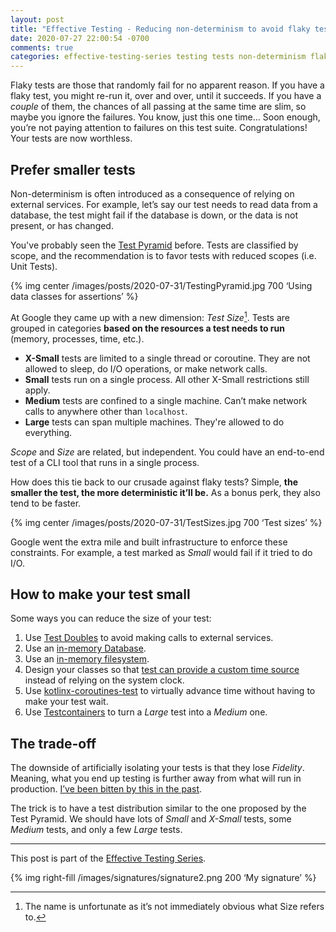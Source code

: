 ```yaml
---
layout: post
title: "Effective Testing - Reducing non-determinism to avoid flaky tests"
date: 2020-07-27 22:00:54 -0700
comments: true
categories: effective-testing-series testing tests non-determinism flaky 
---
```


Flaky tests are those that randomly fail for no apparent reason. If you have a flaky test, you might re-run it, over and over, until it succeeds. If you have a _couple_ of them, the chances of all passing at the same time are slim, so maybe you ignore the failures. You know, just this one time… Soon enough, you’re not paying attention to failures on this test suite. Congratulations! Your tests are now worthless.

<!--more-->

## Prefer smaller tests

Non-determinism is often introduced as a consequence of relying on external services. For example, let’s say our test needs to read data from a database, the test might fail if the database is down, or the data is not present, or has changed. 

You've probably seen the [Test Pyramid][1] before. Tests are classified by scope, and the recommendation is to favor tests with reduced scopes (i.e. Unit Tests). 

{% img center /images/posts/2020-07-31/TestingPyramid.jpg 700 ‘Using data classes for assertions’ %}

At Google they came up with a new dimension: _Test Size_[^1]. Tests are grouped in categories **based on the resources a test needs to run** (memory, processes, time, etc.). 

* **X-Small** tests are limited to a single thread or coroutine. They are not allowed to sleep, do I/O operations, or make network calls.
* **Small** tests run on a single process. All other X-Small restrictions still apply.
* **Medium** tests are confined to a single machine. Can’t make network calls to anywhere other than `localhost`.
* **Large** tests can span multiple machines. They're allowed to do everything.

_Scope_ and _Size_ are related, but independent. You could have an end-to-end test of a CLI tool that runs in a single process.

How does this tie back to our crusade against flaky tests? Simple, **the smaller the test, the more deterministic it’ll be.** As a bonus perk, they also tend to be faster.

{% img center /images/posts/2020-07-31/TestSizes.jpg 700 ‘Test sizes’ %}

Google went the extra mile and built infrastructure to enforce these constraints. For example, a test marked as _Small_ would fail if it tried to do I/O. 

## How to make your test small

Some ways you can reduce the size of your test:

1. Use [Test Doubles][2] to avoid making calls to external services.
2. Use an [in-memory Database][3].
3. Use an [in-memory filesystem][4].
4. Design your classes so that [test can provide a custom time source][5] instead of relying on the system clock.
5. Use [kotlinx-coroutines-test][6] to virtually advance time without having to make your test wait.
5. Use [Testcontainers][7] to turn a _Large_ test into a _Medium_ one.

## The trade-off

The downside of artificially isolating your tests is that they lose _Fidelity_. Meaning, what you end up testing is further away from what will run in production. [I’ve been bitten by this in the past][8].

The trick is to have a test distribution similar to the one proposed by the Test Pyramid. We should have lots of _Small_ and _X-Small_ tests, some _Medium_ tests, and only a few _Large_ tests.

---- 

This post is part of the [Effective Testing Series][9].

 {% img right-fill /images/signatures/signature2.png 200 ‘My signature’ %} 

[^1]:	The name is unfortunate as it’s not immediately obvious what Size refers to.

[1]:	https://martinfowler.com/bliki/TestPyramid.html
[2]:	https://martinfowler.com/bliki/TestDouble.html
[3]:	https://www.baeldung.com/spring-boot-h2-database
[4]:	https://github.com/google/jimfs
[5]:	https://github.com/google/guava/wiki/CachesExplained#testing-timed-eviction
[6]:	https://github.com/Kotlin/kotlinx.coroutines/tree/master/kotlinx-coroutines-test
[7]:	https://www.testcontainers.org/
[8]:	https://jivimberg.io/blog/2018/06/23/oracle-jpa-and-the-mistery-of-the-string-that-was-null/
[9]:	https://jivimberg.io/blog/categories/effective-testing-series/